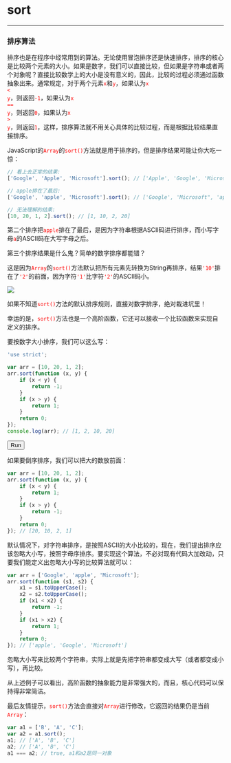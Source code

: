 <link rel="stylesheet" href="../../../../static/css/button.css"/>
<link rel="stylesheet" href="../../../../static/css/console.css"/>

# sort
---

### 排序算法
排序也是在程序中经常用到的算法。无论使用冒泡排序还是快速排序，排序的核心是比较两个元素的大小。如果是数字，我们可以直接比较，但如果是字符串或者两个对象呢？直接比较数学上的大小是没有意义的，因此，比较的过程必须通过函数抽象出来。通常规定，对于两个元素<font color="red"><code>x</code></font>和<font color="red"><code>y</code></font>，如果认为<font color="red"><code>x < y</code></font>，则返回<font color="red"><code>-1</code></font>，如果认为<font color="red"><code>x == y</code></font>，则返回<font color="red"><code>0</code></font>，如果认为<font color="red"><code>x > y</code></font>，则返回<font color="red"><code>1</code></font>，这样，排序算法就不用关心具体的比较过程，而是根据比较结果直接排序。

JavaScript的<font color="red"><code>Array</code></font>的<font color="red"><code>sort()</code></font>方法就是用于排序的，但是排序结果可能让你大吃一惊：

```javascript
// 看上去正常的结果:
['Google', 'Apple', 'Microsoft'].sort(); // ['Apple', 'Google', 'Microsoft'];

// apple排在了最后:
['Google', 'apple', 'Microsoft'].sort(); // ['Google', 'Microsoft", 'apple']

// 无法理解的结果:
[10, 20, 1, 2].sort(); // [1, 10, 2, 20]
```

第二个排序把<font color="red"><code>apple</code></font>排在了最后，是因为字符串根据ASCII码进行排序，而小写字母<font color="red"><code>a</code></font>的ASCII码在大写字母之后。

第三个排序结果是什么鬼？简单的数字排序都能错？

这是因为<font color="red"><code>Array</code></font>的<font color="red"><code>sort()</code></font>方法默认把所有元素先转换为String再排序，结果<font color="red"><code>'10'</code></font>排在了<font color="red"><code>'2'</code></font>的前面，因为字符<font color="red"><code>'1'</code></font>比字符<font color="red"><code>'2'</code></font>的ASCII码小。

![](https://www.liaoxuefeng.com/files/attachments/1035534501673632/l)

如果不知道<font color="red"><code>sort()</code></font>方法的默认排序规则，直接对数字排序，绝对栽进坑里！

幸运的是，<font color="red"><code>sort()</code></font>方法也是一个高阶函数，它还可以接收一个比较函数来实现自定义的排序。

要按数字大小排序，我们可以这么写：

```javascript
'use strict';

var arr = [10, 20, 1, 2];
arr.sort(function (x, y) {
    if (x < y) {
        return -1;
    }
    if (x > y) {
        return 1;
    }
    return 0;
});
console.log(arr); // [1, 2, 10, 20]
```

<button class="run" onclick="(() => {
    const element = document.querySelector('p#sort');
    try {
        'use strict';
        var arr = [10, 20, 1, 2];
        arr.sort(function (x, y) {
            if (x < y) {
                return -1;
            }
            if (x > y) {
                return 1;
            }
            return 0;
        });
        console.log(arr); // [1, 2, 10, 20]
        element.classList.remove(['consoleError']);
        element.classList.add('consoleLog');
        element.removeAttribute('hidden');
        element.innerHTML = `<label class='consoleLog'>${arr}</label>`;
    } catch (e) {
        element.classList.remove(['consoleLog']);
        element.classList.add('consoleError');
        element.removeAttribute('hidden');
        element.innerHTML = `<label class='consoleError'>${e}</label>`;
    }
})();">Run</button>
<p id="sort" hidden></p>

如果要倒序排序，我们可以把大的数放前面：

```javascript
var arr = [10, 20, 1, 2];
arr.sort(function (x, y) {
    if (x < y) {
        return 1;
    }
    if (x > y) {
        return -1;
    }
    return 0;
}); // [20, 10, 2, 1]
```

默认情况下，对字符串排序，是按照ASCII的大小比较的，现在，我们提出排序应该忽略大小写，按照字母序排序。要实现这个算法，不必对现有代码大加改动，只要我们能定义出忽略大小写的比较算法就可以：

```javascript
var arr = ['Google', 'apple', 'Microsoft'];
arr.sort(function (s1, s2) {
    x1 = s1.toUpperCase();
    x2 = s2.toUpperCase();
    if (x1 < x2) {
        return -1;
    }
    if (x1 > x2) {
        return 1;
    }
    return 0;
}); // ['apple', 'Google', 'Microsoft']
```

忽略大小写来比较两个字符串，实际上就是先把字符串都变成大写（或者都变成小写），再比较。

从上述例子可以看出，高阶函数的抽象能力是非常强大的，而且，核心代码可以保持得非常简洁。

最后友情提示，<font color="red"><code>sort()</code></font>方法会直接对<font color="red"><code>Array</code></font>进行修改，它返回的结果仍是当前<font color="red"><code>Array</code></font>：

```javascript
var a1 = ['B', 'A', 'C'];
var a2 = a1.sort();
a1; // ['A', 'B', 'C']
a2; // ['A', 'B', 'C']
a1 === a2; // true, a1和a2是同一对象
```
